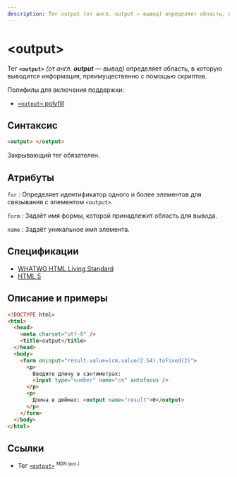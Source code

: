```yaml
---
description: Тег output (от англ. output — вывод) определяет область, в которую выводится информация, преимущественно с помощью скриптов
---
```


# &lt;output&gt;

Тег **`<output>`** _(от англ. **output** — вывод)_ определяет область, в которую выводится информация, преимущественно с помощью скриптов.

Полифилы для включения поддержки:

- [`<output>` polyfill](https://github.com/Modernizr/Modernizr/wiki/HTML5-Cross-Browser-Polyfills#output-progress-menu-command)

## Синтаксис

```html
<output> </output>
```

Закрывающий тег обязателен.

## Атрибуты

`for`
: Определяет идентификатор одного и более элементов для связывания с элементом `<output>`.

`form`
: Задаёт имя формы, которой принадлежит область для вывода.

`name`
: Задаёт уникальное имя элемента.

## Спецификации

- [WHATWG HTML Living Standard](https://html.spec.whatwg.org/multipage/forms.html#the-output-element)
- [HTML 5](http://www.w3.org/TR/html5/forms.html#the-output-element)

## Описание и примеры

```html
<!DOCTYPE html>
<html>
  <head>
    <meta charset="utf-8" />
    <title>output</title>
  </head>
  <body>
    <form oninput="result.value=(cm.value/2.54).toFixed(2)">
      <p>
        Введите длину в сантиметрах:
        <input type="number" name="cm" autofocus />
      </p>
      <p>
        Длина в дюймах: <output name="result">0</output>
      </p>
    </form>
  </body>
</html>
```

## Ссылки

- Тег [`<output>`](https://developer.mozilla.org/ru/docs/Web/HTML/Element/output) <sup><small>MDN (рус.)</small></sup>
